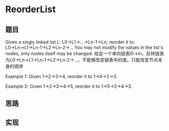 # ReorderList

## 题目
Given a singly linked list L: L0→L1→…→Ln-1→Ln,
reorder it to: L0→Ln→L1→Ln-1→L2→Ln-2→…
You may not modify the values in the list's nodes, only nodes itself may be changed.
给定一个单向链表l0->ln，反转链表为L0→Ln→L1→Ln-1→L2→Ln-2→…，不能够改变链表中的值，只能改变节点本身的顺序

Example 1:
Given 1->2->3->4, reorder it to 1->4->2->3.

Example 2:
Given 1->2->3->4->5, reorder it to 1->5->2->4->3.
 
## 思路 


## 实现 

